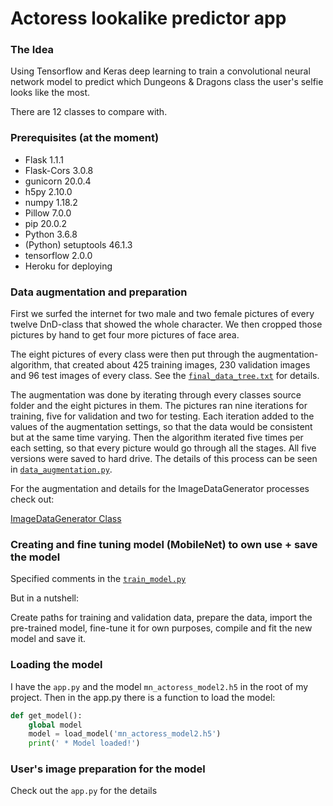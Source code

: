 # Actoress lookalike predictor app

### The Idea

Using Tensorflow and Keras deep learning to train a convolutional neural network model to predict
which Dungeons & Dragons class the user's selfie looks like the most.

There are 12 classes to compare with.

### Prerequisites (at the moment)

- Flask 1.1.1
- Flask-Cors 3.0.8
- gunicorn 20.0.4
- h5py 2.10.0
- numpy 1.18.2
- Pillow 7.0.0
- pip 20.0.2
- Python 3.6.8
- (Python) setuptools 46.1.3
- tensorflow 2.0.0
- Heroku for deploying

### Data augmentation and preparation

First we surfed the internet for two male and two female pictures of every twelve DnD-class that showed the whole character. We then cropped those pictures by hand to get four more pictures of face area.

The eight pictures of every class were then put through the augmentation-algorithm, that created about 425 training images, 230 validation images and 96 test images of every class. See the [`final_data_tree.txt`](https://github.com/harrinupponen/wizardify/blob/tensorflow/final-model/final_data_tree.txt) for details.

The augmentation was done by iterating through every classes source folder and the eight pictures in them. The pictures ran nine iterations for training, five for validation and two for testing. Each iteration added to the values of the augmentation settings, so that the data would be consistent but at the same time varying. Then the algorithm iterated five times per each setting, so that every picture would go through all the stages. All five versions were saved to hard drive. The details of this process can be seen in [`data_augmentation.py`](https://github.com/harrinupponen/wizardify/blob/tensorflow/final-model/data_augmentation.py).

For the augmentation and details for the ImageDataGenerator processes check out:

[ImageDataGenerator Class](https://keras.io/api/preprocessing/image/)

### Creating and fine tuning model (MobileNet) to own use + save the model

Specified comments in the [`train_model.py`](https://github.com/harrinupponen/wizardify/blob/tensorflow/final-model/train_model.py)

But in a nutshell:

Create paths for training and validation data, prepare the data, import the pre-trained model, fine-tune it for own purposes, compile and fit the
new model and save it.

### Loading the model

I have the `app.py` and the model `mn_actoress_model2.h5` in the root of my project.
Then in the app.py there is a function to load the model:

```python
def get_model():
    global model
    model = load_model('mn_actoress_model2.h5')
    print(' * Model loaded!')
```

### User's image preparation for the model

Check out the `app.py` for the details
